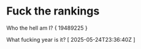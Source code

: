 # Fuck the rankings

Who the hell am I?
{ 19489225 }

What fucking year is it?
[ 2025-05-24T23:36:40Z ]
